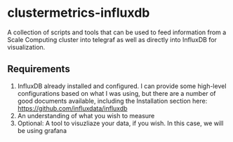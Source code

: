 # clustermetrics-influxdb
A collection of scripts and tools that can be used to feed information from a Scale Computing cluster into telegraf as well as directly  into InfluxDB for visualization.

## Requirements
1.  InfluxDB already installed and configured.  I can provide some high-level configurations based on what I was using, but there are a number of good documents available, including the Installation section here: https://github.com/influxdata/influxdb
2.  An understanding of what you wish to measure
3.  Optional:  A tool to visuzliaze your data, if you wish.  In this case, we will be using grafana



